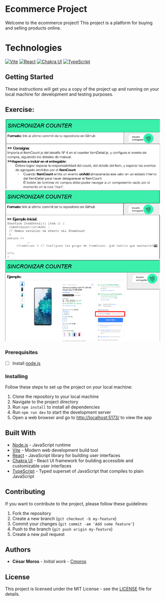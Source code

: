 # Ecommerce Project

Welcome to the ecommerce project! This project is a platform for buying and selling products online.

# Technologies

[![Vite](https://img.shields.io/badge/-Vite-333?style=flat-square)](https://github.com/vitejs/vite)
[![React](https://img.shields.io/badge/-React-61dafb?style=flat-square)](https://reactjs.org/)
[![Chakra UI](https://img.shields.io/badge/-Chakra%20UI-30336c?style=flat-square)](https://chakra-ui.com/)
[![TypeScript](https://img.shields.io/badge/-TypeScript-007acc?style=flat-square)](https://www.typescriptlang.org/)

## Getting Started

These instructions will get you a copy of the project up and running on your local machine for development and testing purposes.

## Exercise:

![Exercise 8 - A](/consignas/Entrega8/Entrega8_1.png)
![Exercise 8 - B](/consignas/Entrega8/Entrega8_2.png)
![Exercise 8 - C](/consignas/Entrega8/Entrega8_3.png)

### Prerequisites

- [ ] Install [node.js](https://nodejs.org/)

### Installing

Follow these steps to set up the project on your local machine:

1. Clone the repository to your local machine
2. Navigate to the project directory
3. Run `npm install` to install all dependencies
4. Run `npm run dev` to start the development server
5. Open a web browser and go to [http://localhost:5173/](http://localhost:5173/) to view the app

## Built With

- [Node.js](https://nodejs.org/) - JavaScript runtime
- [Vite](https://github.com/vitejs/vite) - Modern web development build tool
- [React](https://reactjs.org/) - JavaScript library for building user interfaces
- [Chakra UI](https://chakra-ui.com/) - React UI framework for building accessible and customizable user interfaces
- [TypeScript](https://www.typescriptlang.org/) - Typed superset of JavaScript that compiles to plain JavaScript

## Contributing

If you want to contribute to the project, please follow these guidelines:

1. Fork the repository
2. Create a new branch (`git checkout -b my-feature`)
3. Commit your changes (`git commit -am 'Add some feature'`)
4. Push to the branch (`git push origin my-feature`)
5. Create a new pull request

## Authors

- **César Moros** - _Initial work_ - [Cmoros](https://github.com/cmoros)

## License

This project is licensed under the MIT License - see the [LICENSE](LICENSE) file for details.
